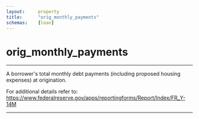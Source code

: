 ```yaml
---
layout:     property
title:      "orig_monthly_payments"
schemas:    [loan]
---
```


# orig_monthly_payments

---

A borrower's total monthly debt payments (including proposed housing expenses) at origination.

For additional details refer to: https://www.federalreserve.gov/apps/reportingforms/Report/Index/FR_Y-14M

--- 